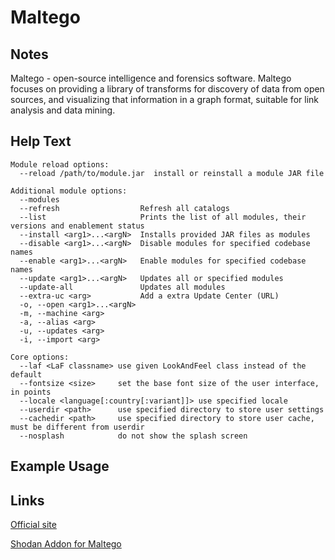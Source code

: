 # Maltego

Notes
-------
Maltego - open-source intelligence and forensics software. Maltego focuses on providing a library of transforms for discovery of data from open sources, and visualizing that information in a graph format, suitable for link analysis and data mining.

Help Text
-------
```
Module reload options:
  --reload /path/to/module.jar  install or reinstall a module JAR file

Additional module options:
  --modules                  
  --refresh                  Refresh all catalogs
  --list                     Prints the list of all modules, their versions and enablement status
  --install <arg1>...<argN>  Installs provided JAR files as modules
  --disable <arg1>...<argN>  Disable modules for specified codebase names
  --enable <arg1>...<argN>   Enable modules for specified codebase names
  --update <arg1>...<argN>   Updates all or specified modules
  --update-all               Updates all modules
  --extra-uc <arg>           Add a extra Update Center (URL)
  -o, --open <arg1>...<argN> 
  -m, --machine <arg>        
  -a, --alias <arg>          
  -u, --updates <arg>        
  -i, --import <arg>         

Core options:
  --laf <LaF classname> use given LookAndFeel class instead of the default
  --fontsize <size>     set the base font size of the user interface, in points
  --locale <language[:country[:variant]]> use specified locale
  --userdir <path>      use specified directory to store user settings
  --cachedir <path>     use specified directory to store user cache, must be different from userdir
  --nosplash            do not show the splash screen
```

Example Usage
-------

Links
-------
[Official site](https://www.paterva.com/web6/products/maltego.php)

[Shodan Addon for Maltego](https://maltego.shodan.io/)
